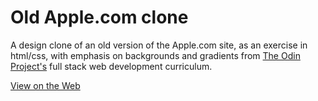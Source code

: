 # Old Apple.com clone

A design clone of an old version of the Apple.com site, as an exercise in html/css, with emphasis on backgrounds and gradients from [The Odin Project's](https://www.theodinproject.com/courses/html5-and-css3/lessons/building-with-backgrounds-and-gradients) full stack web development curriculum. 

[View on the Web](https://htmlpreview.github.io/?https://github.com/dvislearning/odin-apple-clone/blob/master/index.html)